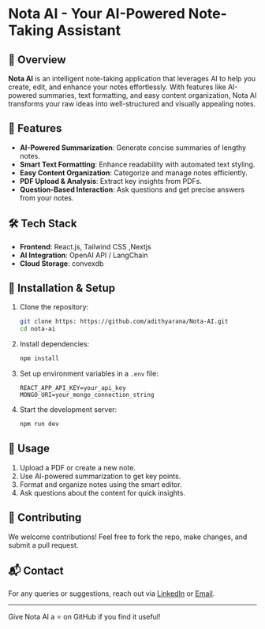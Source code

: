 # Nota AI - Your AI-Powered Note-Taking Assistant

## 📌 Overview
**Nota AI** is an intelligent note-taking application that leverages AI to help you create, edit, and enhance your notes effortlessly. With features like AI-powered summaries, text formatting, and easy content organization, Nota AI transforms your raw ideas into well-structured and visually appealing notes.

## 🚀 Features
- **AI-Powered Summarization**: Generate concise summaries of lengthy notes.
- **Smart Text Formatting**: Enhance readability with automated text styling.
- **Easy Content Organization**: Categorize and manage notes efficiently.
- **PDF Upload & Analysis**: Extract key insights from PDFs.
- **Question-Based Interaction**: Ask questions and get precise answers from your notes.

## 🛠️ Tech Stack
- **Frontend**: React.js, Tailwind CSS ,Nextjs
- **AI Integration**: OpenAI API / LangChain
- **Cloud Storage**: convexdb

## 📂 Installation & Setup
1. Clone the repository:
   ```sh
   git clone https: https://github.com/adithyarana/Nota-AI.git
   cd nota-ai
   ```
2. Install dependencies:
   ```sh
   npm install
   ```
3. Set up environment variables in a `.env` file:
   ```env
   REACT_APP_API_KEY=your_api_key
   MONGO_URI=your_mongo_connection_string
   ```
4. Start the development server:
   ```sh
   npm run dev
   ```

## 📖 Usage
1. Upload a PDF or create a new note.
2. Use AI-powered summarization to get key points.
3. Format and organize notes using the smart editor.
4. Ask questions about the content for quick insights.

## 🤝 Contributing
We welcome contributions! Feel free to fork the repo, make changes, and submit a pull request.


## 📬 Contact
For any queries or suggestions, reach out via [LinkedIn](https://www.linkedin.com/in/adithya-rana) or [Email](adithyarana447@gmail.com).

---
Give Nota AI a ⭐ on GitHub if you find it useful!


